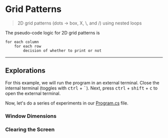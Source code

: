 # Grid Patterns

> 2D grid patterns (dots -> box, X, \\, and /) using nested loops

The pseudo-code logic for 2D grid patterns is

```text
for each column
    for each row
        decision of whether to print or not
```

----

## Explorations

For this example, we will run the program in an external terminal. Close the internal terminal (toggles with  <kbd>ctrl</kbd> + <kbd>`</kbd>). Next, press <kbd>ctrl</kbd> + <kbd>shift</kbd> + <kbd>c</kbd> to open the external terminal.

Now, let's do a series of experiments in our [Program.cs](./Program.cs) file.

### Window Dimensions


### Clearing the Screen


### 